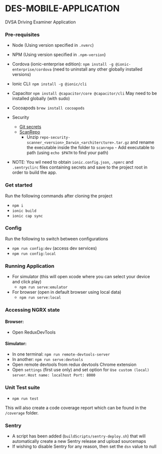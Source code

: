 # DES-MOBILE-APPLICATION

DVSA Driving Examiner Application

### Pre-requisites

- Node (Using version specified in `.nvmrc`)
- NPM (Using version specified in `.npm-version`)
- Cordova (ionic-enterprise edition): `npm install -g @ionic-enterprise/cordova` (need to uninstall any other globally
  installed versions)
- Ionic CLI: `npm install -g @ionic/cli`
- Capacitor `npm install @capacitor/core @capacitor/cli` May need to be installed globally (with sudo)
- Cocoapods `brew install cocoapods`
- Security
  - [Git secrets](https://github.com/awslabs/git-secrets)
  - [ScanRepo](https://github.com/UKHomeOffice/repo-security-scanner)
    - Unzip `repo-security-scanner_<version>_Darwin_<architercture>.tar.gz` and rename the executable inside the folder
      to `scanrepo` - Add executable to path (using `echo $PATH` to find your path)

- NOTE: You wil need to obtain `ionic.config.json`, `.npmrc` and `.sentryclirc` files containing secrets and save to the
  project root in order to build the app.

### Get started

Run the following commands after cloning the project

- `npm i`
- `ionic build`
- `ionic cap sync`

### Config

Run the following to switch between configurations

- `npm run config:dev` (access dev services)
- `npm run config:local`

### Running Application

- For simulator (this will open xcode where you can select your device and click play)
  - `npm run serve:emulator`
- For browser (open in default browser using local data)
  - `npm run serve:local`

### Accessing NGRX state

#### Browser:

- Open ReduxDevTools

#### Simulator:

- In one terminal: `npm run remote-devtools-server`
- In another: `npm run serve:devtools`
- Open remote devtools from redux devtools Chrome extension
- Open `settings` (first use only) and set option for `Use custom (local) server`. `Host name: localhost Port: 8000`

### Unit Test suite

- `npm run test`

This will also create a code coverage report which can be found in the `/coverage` folder.

### Sentry

- A script has been added (`buildScripts/sentry-deploy.sh`) that will automatically create a new Sentry release and
  upload sourcemaps
- If wishing to disable Sentry for any reason, then set the `dsn` value to null
